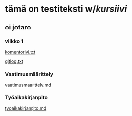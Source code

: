 # tämä on **testiteksti** w/*kursiivi*
## oi jotaro
### viikko 1
[komentorivi.txt](https://github.com/Sam0ni/ot-harjoitustyo/blob/master/laskarit/viikko1/komentorivi.txt)

[gitlog.txt](https://github.com/Sam0ni/ot-harjoitustyo/blob/master/laskarit/viikko1/gitlog.txt)

### Vaatimusmäärittely
[vaatimusmaarittely.md](https://github.com/Sam0ni/ot-harjoitustyo/blob/master/dokumentaatio/vaatimusmaarittely.md)

### Työaikakirjanpito
[tyoaikakirjanpito.md](https://github.com/Sam0ni/ot-harjoitustyo/blob/master/dokumentaatio/tyoaikakirjanpito.md)
